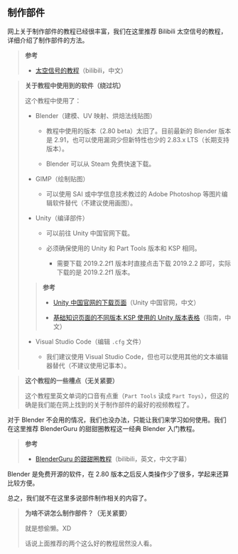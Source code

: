 ## 制作部件

网上关于制作部件的教程已经很丰富，我们在这里推荐 Bilibili 太空信号的教程，详细介绍了制作部件的方法。

> **参考**
>
> - [太空信号的教程](https://space.bilibili.com/64923525/channel/detail?cid=62287)（bilibili，中文）

> **关于教程中使用到的软件（绕过坑）**
>
> 这个教程中使用了：
>
> - Blender（建模、UV 映射、烘焙法线贴图）
>
>   - 教程中使用的版本（2.80 beta）太旧了。目前最新的 Blender 版本是 2.91，也可以使用漏洞少但新特性也少的 2.83.x LTS（长期支持版本）。
>
>   - Blender 可以从 Steam 免费快速下载。
>
> - GIMP（绘制贴图）
>
>   - 可以使用 SAI 或中学信息技术教过的 Adobe Photoshop 等图片编辑软件替代（不建议使用画图）。
>
> - Unity（编译部件）
>
>   - 可以前往 Unity 中国官网下载。
>
>   - 必须确保使用的 Unity 和 Part Tools 版本和 KSP 相同。
> 
>     - 需要下载 2019.2.2f1 版本时直接点击下载 2019.2.2 即可，实际下载的是 2019.2.2f1 版本。
>
> > **参考**
> > - [Unity 中国官网的下载页面](https://unity.cn/releases/full)（Unity 中国官网，中文）
> >
> > - [基础知识页面的不同版本 KSP 使用的 Unity 版本表格](https://github.com/NKID00/GuideToKSPModMaking/wiki/基础知识)（指南，中文）
>
> - Visual Studio Code（编辑 `.cfg` 文件）
>
>   - 我们建议使用 Visual Studio Code，但也可以使用其他的文本编辑器替代（不建议使用记事本）。

> **这个教程的一些槽点（无关紧要）**
>
> 这个教程里英文单词的口音有点重（`Part Tools` 读成 `Part Toys`），但这的确是我们能在网上找到的关于制作部件的最好的视频教程了。

对于 Blender 不会用的情况，我们也没办法，只能让我们来学习如何使用。我们在这里推荐 BlenderGuru 的甜甜圈教程这一经典 Blender 入门教程。

> **参考**
>
> - [BlenderGuru 的甜甜圈教程](https://space.bilibili.com/290114777/channel/detail?cid=116612)（bilibili，英文，中文字幕）

Blender 是免费开源的软件，在 2.80 版本之后反人类操作少了很多，学起来还算比较方便。

总之，我们就不在这里多说部件制作相关的内容了。

> **为啥不讲怎么制作部件？（无关紧要）**
>
> 就是想偷懒。XD
>
> 话说上面推荐的两个这么好的教程居然没人看。
